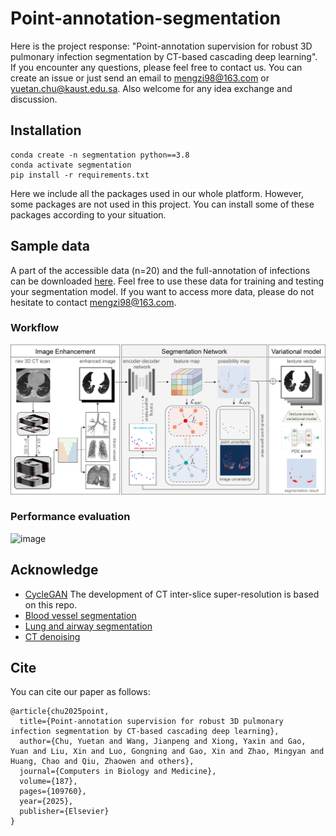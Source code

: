 # Point-annotation-segmentation
Here is the project response: "Point-annotation supervision for robust 3D pulmonary infection segmentation by CT-based cascading deep learning". If you encounter any questions, please feel free to contact us. You can create an issue or just send an email to mengzi98@163.com or yuetan.chu@kaust.edu.sa. Also welcome for any idea exchange and discussion.

## Installation
```
conda create -n segmentation python==3.8
conda activate segmentation
pip install -r requirements.txt
```
Here we include all the packages used in our whole platform. However, some packages are not used in this project. You can install some of these packages according to your situation.

## Sample data
A part of the accessible data (n=20) and the full-annotation of infections can be downloaded [here](https://drive.google.com/drive/folders/1ZuEn3Uq9AFiy7mM4Q-mgljAFfeTuNTR6?usp=sharing). Feel free to use these data for training and testing your segmentation model. If you want to access more data, please do not hesitate to contact mengzi98@163.com.

### Workflow
![image](https://github.com/Arturia-Pendragon-Iris/Point-annotation-segmentation/blob/main/img/Figure_2.png)

### Performance evaluation
![image](https://github.com/Arturia-Pendragon-Iris/Point-annotation-segmentation/blob/main/img/Figure_6.png)

## Acknowledge
* [CycleGAN](https://github.com/charlesyou999648/GAN-CIRCLE) The development of CT inter-slice super-resolution is based on this repo.
* [Blood vessel segmentation](https://github.com/Arturia-Pendragon-Iris/HiPaS_AV_Segmentation)
* [Lung and airway segmentation](https://github.com/LongxiZhou/DLPE-method)
* [CT denoising](https://github.com/SSinyu/RED-CNN)

## Cite
You can cite our paper as follows:
```
@article{chu2025point,
  title={Point-annotation supervision for robust 3D pulmonary infection segmentation by CT-based cascading deep learning},
  author={Chu, Yuetan and Wang, Jianpeng and Xiong, Yaxin and Gao, Yuan and Liu, Xin and Luo, Gongning and Gao, Xin and Zhao, Mingyan and Huang, Chao and Qiu, Zhaowen and others},
  journal={Computers in Biology and Medicine},
  volume={187},
  pages={109760},
  year={2025},
  publisher={Elsevier}
}
```



